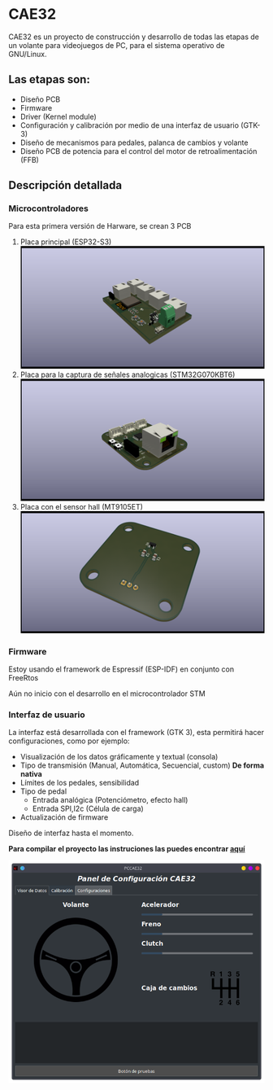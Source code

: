 # CAE32

CAE32 es un proyecto de construcción y desarrollo de todas las etapas de un volante para videojuegos de PC,
para el sistema operativo de GNU/Linux.

## Las etapas son:

* Diseño PCB
* Firmware
* Driver (Kernel module)
* Configuración y calibración por medio de una interfaz de usuario (GTK-3)
* Diseño de mecanismos para pedales, palanca de cambios y volante
* Diseño PCB de potencia para el control del motor de retroalimentación (FFB)

## Descripción detallada

### Microcontroladores

Para esta primera versión de Harware, se crean 3 PCB

1. Placa principal (ESP32-S3)
![Modular](./Esquematicos/CAE32_PCB_V_0.2/Modular/Modular.png)
2. Placa para la captura de señales analogicas (STM32G070KBT6)
![Señales](./Esquematicos/CAE32_PCB_V_0.2/Pedals/Pedals.png)
3. Placa con el sensor hall (MT9105ET)
![hall](./Esquematicos/CAE32_PCB_V_0.2/Hall_PCB/hall_pcb.png)

### Firmware

Estoy usando el framework de Espressif (ESP-IDF) en conjunto con FreeRtos

Aún no inicio con el desarrollo en el microcontrolador STM

### Interfaz de usuario

La interfaz está desarrollada con el framework (GTK 3), esta permitirá hacer configuraciones, como por ejemplo:

* Visualización de los datos gráficamente y textual (consola)
* Tipo de transmisión (Manual, Automática, Secuencial, custom) **De forma nativa**
* Límites de los pedales, sensibilidad 
* Tipo de pedal
	* Entrada analógica (Potenciómetro, efecto hall)
	* Entrada SPI,I2c (Célula de carga)
* Actualización de firmware

Diseño de interfaz hasta el momento.

**Para compilar el proyecto las instruciones las puedes encontrar [aquí](Código/InterfazGráfica/README.md)**

![interfaz](Código/InterfazGráfica/Previa.png)
